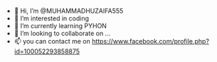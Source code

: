 - 👋 Hi, I’m @MUHAMMADHUZAIFA555
- 👀 I’m interested in coding
- 🌱 I’m currently learning PYHON
- 💞️ I’m looking to collaborate on ...
- 📫 you can contact me on https://www.facebook.com/profile.php?id=100052293858875

<!---
MUHAMMADHUZAIFA555/MUHAMMADHUZAIFA555 is a ✨ special ✨ repository because its `README.md` (this file) appears on your GitHub profile.
You can click the Preview link to take a look at your changes.
--->
